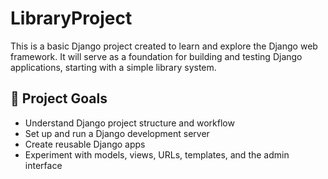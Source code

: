 # LibraryProject

This is a basic Django project created to learn and explore the Django web framework. It will serve as a foundation for building and testing Django applications, starting with a simple library system.

## 🚀 Project Goals

- Understand Django project structure and workflow
- Set up and run a Django development server
- Create reusable Django apps
- Experiment with models, views, URLs, templates, and the admin interface

